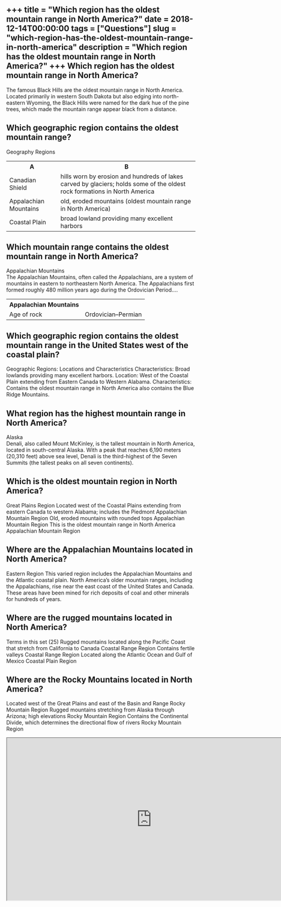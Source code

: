 +++
title = "Which region has the oldest mountain range in North America?"
date = 2018-12-14T00:00:00
tags = ["Questions"]
slug = "which-region-has-the-oldest-mountain-range-in-north-america"
description = "Which region has the oldest mountain range in North America?"
+++
Which region has the oldest mountain range in North America?
------------------------------------------------------------

The famous Black Hills are the oldest mountain range in North America. Located primarily in western South Dakota but also edging into north-eastern Wyoming, the Black Hills were named for the dark hue of the pine trees, which made the mountain range appear black from a distance.

Which geographic region contains the oldest mountain range?
-----------------------------------------------------------

Geography Regions

<table><tr><th>A</th><th>B</th></tr><tr><td>Canadian Shield</td><td>hills worn by erosion and hundreds of lakes carved by glaciers; holds some of the oldest rock formations in North America</td></tr><tr><td>Appalachian Mountains</td><td>old, eroded mountains (oldest mountain range in North America)</td></tr><tr><td>Coastal Plain</td><td>broad lowland providing many excellent harbors</td></tr></table>

Which mountain range contains the oldest mountain range in North America?
-------------------------------------------------------------------------

Appalachian Mountains  
The Appalachian Mountains, often called the Appalachians, are a system of mountains in eastern to northeastern North America. The Appalachians first formed roughly 480 million years ago during the Ordovician Period….

<table><tr><th>Appalachian Mountains</th></tr><tr><td>Age of rock</td><td>Ordovician–Permian</td></tr></table>

Which geographic region contains the oldest mountain range in the United States west of the coastal plain?
----------------------------------------------------------------------------------------------------------

Geographic Regions: Locations and Characteristics Characteristics: Broad lowlands providing many excellent harbors. Location: West of the Coastal Plain extending from Eastern Canada to Western Alabama. Characteristics: Contains the oldest mountain range in North America also contains the Blue Ridge Mountains.

What region has the highest mountain range in North America?
------------------------------------------------------------

Alaska  
Denali, also called Mount McKinley, is the tallest mountain in North America, located in south-central Alaska. With a peak that reaches 6,190 meters (20,310 feet) above sea level, Denali is the third-highest of the Seven Summits (the tallest peaks on all seven continents).

Which is the oldest mountain region in North America?
-----------------------------------------------------

Great Plains Region Located west of the Coastal Plains extending from eastern Canada to western Alabama; includes the Piedmont Appalachian Mountain Region Old, eroded mountains with rounded tops Appalachian Mountain Region This is the oldest mountain range in North America Appalachian Mountain Region

Where are the Appalachian Mountains located in North America?
-------------------------------------------------------------

Eastern Region This varied region includes the Appalachian Mountains and the Atlantic coastal plain. North America’s older mountain ranges, including the Appalachians, rise near the east coast of the United States and Canada. These areas have been mined for rich deposits of coal and other minerals for hundreds of years.

Where are the rugged mountains located in North America?
--------------------------------------------------------

Terms in this set (25) Rugged mountains located along the Pacific Coast that stretch from California to Canada Coastal Range Region Contains fertile valleys Coastal Range Region Located along the Atlantic Ocean and Gulf of Mexico Coastal Plain Region

Where are the Rocky Mountains located in North America?
-------------------------------------------------------

Located west of the Great Plains and east of the Basin and Range Rocky Mountain Region Rugged mountains stretching from Alaska through Arizona; high elevations Rocky Mountain Region Contains the Continental Divide, which determines the directional flow of rivers Rocky Mountain Region

<iframe allow="accelerometer; autoplay; clipboard-write; encrypted-media; gyroscope; picture-in-picture" allowfullscreen="" class="__youtube_prefs__  epyt-is-override  no-lazyload" data-no-lazy="1" data-origheight="433" data-origwidth="770" data-skipgform_ajax_framebjll="" height="433" id="_ytid_39096" loading="lazy" src="https://www.youtube.com/embed/jzqnUvE66HA?enablejsapi=1&autoplay=0&cc_load_policy=0&cc_lang_pref=&iv_load_policy=1&loop=0&modestbranding=0&rel=1&fs=1&playsinline=0&autohide=2&theme=dark&color=red&controls=1&" title="YouTube player" width="770"></iframe>